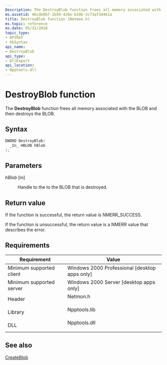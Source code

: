 ```yaml
---
Description: The DestroyBlob function frees all memory associated with the BLOB and then destroys the BLOB.
ms.assetid: 46cde0b7-1b59-426e-b19b-3c73af3d461a
title: DestroyBlob function (Netmon.h)
ms.topic: reference
ms.date: 05/31/2018
topic_type: 
- APIRef
- kbSyntax
api_name: 
- DestroyBlob
api_type: 
- DllExport
api_location: 
- Npptools.dll
---
```


# DestroyBlob function

The **DestroyBlob** function frees all memory associated with the BLOB and then destroys the BLOB.

## Syntax


```C++
DWORD DestroyBlob(
  _In_ HBLOB hBlob
);
```



## Parameters

<dl> <dt>

*hBlob* \[in\]
</dt> <dd>

Handle to the to the BLOB that is destroyed.

</dd> </dl>

## Return value

If the function is successful, the return value is NMERR\_SUCCESS.

If the function is unsuccessful, the return value is a NMERR value that describes the error.

## Requirements



| Requirement | Value |
|-------------------------------------|-----------------------------------------------------------------------------------------|
| Minimum supported client<br/> | Windows 2000 Professional \[desktop apps only\]<br/>                              |
| Minimum supported server<br/> | Windows 2000 Server \[desktop apps only\]<br/>                                    |
| Header<br/>                   | <dl> <dt>Netmon.h</dt> </dl>     |
| Library<br/>                  | <dl> <dt>Npptools.lib</dt> </dl> |
| DLL<br/>                      | <dl> <dt>Npptools.dll</dt> </dl> |



## See also

<dl> <dt>

[CreateBlob](createblob.md)
</dt> </dl>

 

 




